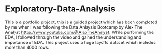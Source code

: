 # Exploratory-Data-Analysis
This is a portfolio project, this is a guided project which has been completed by me when I was following the Data Anlaysis Bootcamp by Alex The Analyst https://www.youtube.com/@AlexTheAnalyst. While performing the EDA, I followed through the video and gained the understanding and importance of EDA. This project uses a huge layoffs dataset which includes more than 4000 rows.
